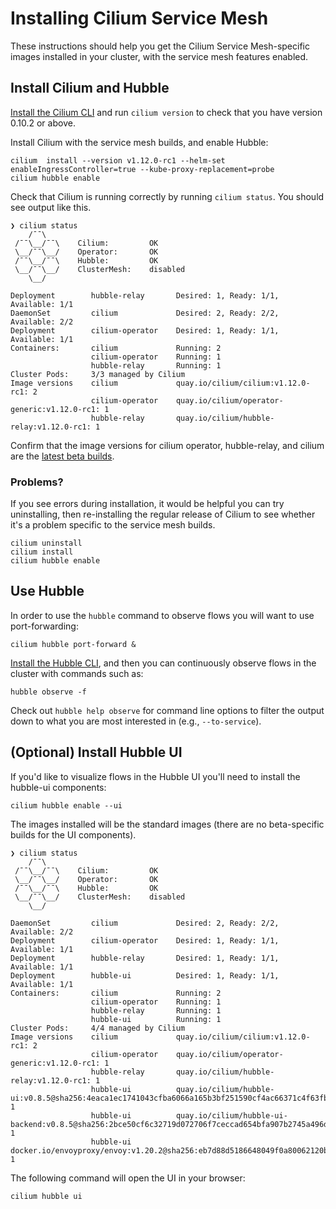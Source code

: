# Installing Cilium Service Mesh

These instructions should help you get the Cilium Service Mesh-specific images installed in your cluster, with the service mesh features enabled. 

## Install Cilium and Hubble

[Install the Cilium CLI](https://docs.cilium.io/en/v1.11/gettingstarted/k8s-install-default/#install-the-cilium-cli) and run `cilium version` to check that you have version 0.10.2 or above.

Install Cilium with the service mesh builds, and enable Hubble:

```
cilium  install --version v1.12.0-rc1 --helm-set enableIngressController=true --kube-proxy-replacement=probe
cilium hubble enable
```

Check that Cilium is running correctly by running `cilium status`. You should see output like this. 

```
❯ cilium status
    /¯¯\
 /¯¯\__/¯¯\    Cilium:         OK
 \__/¯¯\__/    Operator:       OK
 /¯¯\__/¯¯\    Hubble:         OK
 \__/¯¯\__/    ClusterMesh:    disabled
    \__/

Deployment        hubble-relay       Desired: 1, Ready: 1/1, Available: 1/1
DaemonSet         cilium             Desired: 2, Ready: 2/2, Available: 2/2
Deployment        cilium-operator    Desired: 1, Ready: 1/1, Available: 1/1
Containers:       cilium             Running: 2
                  cilium-operator    Running: 1
                  hubble-relay       Running: 1
Cluster Pods:     3/3 managed by Cilium
Image versions    cilium             quay.io/cilium/cilium:v1.12.0-rc1: 2
                  cilium-operator    quay.io/cilium/operator-generic:v1.12.0-rc1: 1
                  hubble-relay       quay.io/cilium/hubble-relay:v1.12.0-rc1: 1
```

Confirm that the image versions for cilium operator, hubble-relay, and cilium are the [latest beta builds](https://github.com/cilium/cilium-service-mesh-beta#image-tags).

### Problems? 

If you see errors during installation, it would be helpful you can try uninstalling, then re-installing the regular release of Cilium to see whether it's a problem specific to the service mesh builds. 

```
cilium uninstall 
cilium install 
cilium hubble enable
```

## Use Hubble 

In order to use the `hubble` command to observe flows you will want to use port-forwarding: 

```
cilium hubble port-forward & 
```

[Install the Hubble CLI](https://docs.cilium.io/en/v1.11/gettingstarted/hubble_setup/#install-the-hubble-client), and then you can continuously observe flows in the cluster with commands such as: 

```
hubble observe -f
```

Check out `hubble help observe` for command line options to filter the output down to what you are most interested in (e.g., `--to-service`).

## (Optional) Install Hubble UI

If you'd like to visualize flows in the Hubble UI you'll need to install the hubble-ui components: 

```
cilium hubble enable --ui 
```

The images installed will be the standard images (there are no beta-specific builds for the UI components). 

```
❯ cilium status
    /¯¯\
 /¯¯\__/¯¯\    Cilium:         OK
 \__/¯¯\__/    Operator:       OK
 /¯¯\__/¯¯\    Hubble:         OK
 \__/¯¯\__/    ClusterMesh:    disabled
    \__/

DaemonSet         cilium             Desired: 2, Ready: 2/2, Available: 2/2
Deployment        cilium-operator    Desired: 1, Ready: 1/1, Available: 1/1
Deployment        hubble-relay       Desired: 1, Ready: 1/1, Available: 1/1
Deployment        hubble-ui          Desired: 1, Ready: 1/1, Available: 1/1
Containers:       cilium             Running: 2
                  cilium-operator    Running: 1
                  hubble-relay       Running: 1
                  hubble-ui          Running: 1
Cluster Pods:     4/4 managed by Cilium
Image versions    cilium             quay.io/cilium/cilium:v1.12.0-rc1: 2
                  cilium-operator    quay.io/cilium/operator-generic:v1.12.0-rc1: 1
                  hubble-relay       quay.io/cilium/hubble-relay:v1.12.0-rc1: 1
                  hubble-ui          quay.io/cilium/hubble-ui:v0.8.5@sha256:4eaca1ec1741043cfba6066a165b3bf251590cf4ac66371c4f63fbed2224ebb4: 1
                  hubble-ui          quay.io/cilium/hubble-ui-backend:v0.8.5@sha256:2bce50cf6c32719d072706f7ceccad654bfa907b2745a496da99610776fe31ed: 1
                  hubble-ui          docker.io/envoyproxy/envoy:v1.20.2@sha256:eb7d88d5186648049f0a80062120bd45e7557bdff3f6a30e1fc92cbb50916868: 1
```

The following command will open the UI in your browser: 

```
cilium hubble ui
```
